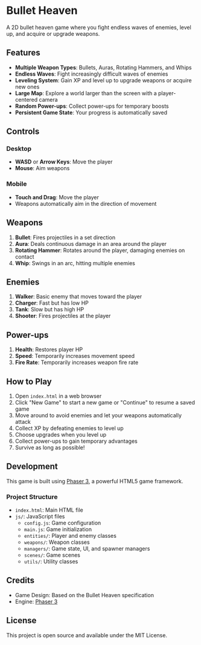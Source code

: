 # Bullet Heaven

A 2D bullet heaven game where you fight endless waves of enemies, level up, and acquire or upgrade weapons.

## Features

- **Multiple Weapon Types**: Bullets, Auras, Rotating Hammers, and Whips
- **Endless Waves**: Fight increasingly difficult waves of enemies
- **Leveling System**: Gain XP and level up to upgrade weapons or acquire new ones
- **Large Map**: Explore a world larger than the screen with a player-centered camera
- **Random Power-ups**: Collect power-ups for temporary boosts
- **Persistent Game State**: Your progress is automatically saved

## Controls

### Desktop
- **WASD** or **Arrow Keys**: Move the player
- **Mouse**: Aim weapons

### Mobile
- **Touch and Drag**: Move the player
- Weapons automatically aim in the direction of movement

## Weapons

1. **Bullet**: Fires projectiles in a set direction
2. **Aura**: Deals continuous damage in an area around the player
3. **Rotating Hammer**: Rotates around the player, damaging enemies on contact
4. **Whip**: Swings in an arc, hitting multiple enemies

## Enemies

1. **Walker**: Basic enemy that moves toward the player
2. **Charger**: Fast but has low HP
3. **Tank**: Slow but has high HP
4. **Shooter**: Fires projectiles at the player

## Power-ups

1. **Health**: Restores player HP
2. **Speed**: Temporarily increases movement speed
3. **Fire Rate**: Temporarily increases weapon fire rate

## How to Play

1. Open `index.html` in a web browser
2. Click "New Game" to start a new game or "Continue" to resume a saved game
3. Move around to avoid enemies and let your weapons automatically attack
4. Collect XP by defeating enemies to level up
5. Choose upgrades when you level up
6. Collect power-ups to gain temporary advantages
7. Survive as long as possible!

## Development

This game is built using [Phaser 3](https://phaser.io/phaser3), a powerful HTML5 game framework.

### Project Structure

- `index.html`: Main HTML file
- `js/`: JavaScript files
  - `config.js`: Game configuration
  - `main.js`: Game initialization
  - `entities/`: Player and enemy classes
  - `weapons/`: Weapon classes
  - `managers/`: Game state, UI, and spawner managers
  - `scenes/`: Game scenes
  - `utils/`: Utility classes

## Credits

- Game Design: Based on the Bullet Heaven specification
- Engine: [Phaser 3](https://phaser.io/phaser3)

## License

This project is open source and available under the MIT License. 